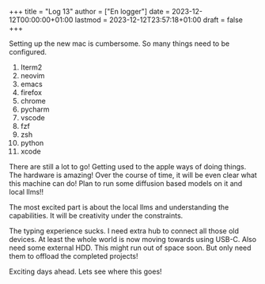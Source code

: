 +++
title = "Log 13"
author = ["En logger"]
date = 2023-12-12T00:00:00+01:00
lastmod = 2023-12-12T23:57:18+01:00
draft = false
+++

Setting up the new mac is cumbersome. So many things need to be configured.

1.  Iterm2
2.  neovim
3.  emacs
4.  firefox
5.  chrome
6.  pycharm
7.  vscode
8.  fzf
9.  zsh
10. python
11. xcode

There are still a lot to go! Getting used to the apple ways of doing things. The hardware is amazing!
Over the course of time, it will be even clear what this machine can do! Plan to run some diffusion based models on it and local llms!!

The most excited part is about the local llms and understanding the capabilities. It will be creativity under the constraints.

The typing experience sucks. I need extra hub to connect all those old devices. At least the whole world is now moving towards using USB-C. Also need some external HDD. This might run out of space soon. But only need them to offload the completed projects!

Exciting days ahead. Lets see where this goes!
